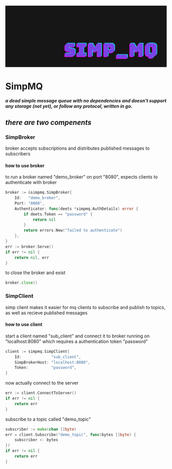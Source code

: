 ![header](simp_mq.png)

# SimpMQ
##### a dead simple message queue with no dependencies and doesn't support any storage (not yet), or follow any protocol, written in go.

## _there are two compenents_
### SimpBroker
broker accepts subscriptions and distributes published messages to subscribers

#### how to use broker
to run a broker named "demo_broker" on port "8080", expects clients to authenticate with broker
```go
broker := &simpmq.SimpBroker{
	Id:   "demo_broker",
	Port: "8080",
	Authenticator: func(deets *simpmq.AuthDetails) error {
		if deets.Token == "password" {
			return nil
		}
		return errors.New("failed to authenticate")
	},
}
err := broker.Serve()
if err != nil {
	return nil, err
}
```

to close the broker and exist
```go
broker.close()
```
### SimpClient
simp client makes it easier for mq clients to subscribe and publish to topics, as well as recieve published messages
#### how to use client
start a client named "sub_client" and connect it to broker running on "localhost:8080" which requires a authentication token "password"
```go
client := simpmq.SimpClient{
	Id:             "sub_client",
	SimpBrokerHost: "localhost:8080",
	Token:          "password",
}
```
now actually connect to the server
```go
err := client.ConnectToServer()
if err != nil {
	return err
}
```
subscribe to a topic called "demo_topic"
```go
subscriber := make(chan []byte)
err = client.Subscribe("demo_topic", func(bytes []byte) {
	subscriber <- bytes
})
if err != nil {
	return err
}
```
